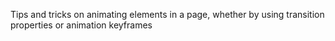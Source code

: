 Tips and tricks on animating elements in a page, whether by using transition properties or animation keyframes
